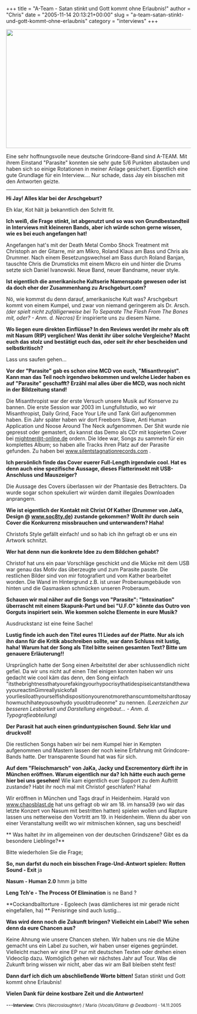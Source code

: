 +++
title = "A-Team - Satan stinkt und Gott kommt ohne Erlaubnis!"
author = "Chris"
date = "2005-11-14 20:13:21+00:00"
slug = "a-team-satan-stinkt-und-gott-kommt-ohne-erlaubnis"
category = "interviews"
+++

<img src="http://necroslaughter.de/wp-content/uploads/2010/10/Ateam-Logo.jpg" alt="" title="Ateam-Logo" width="550" height="323" class="alignnone size-full wp-image-2798" />

Eine sehr hoffnungsvolle neue deutsche Grindcore-Band sind A-TEAM. Mit ihrem Einstand "Parasite" konnten sie sehr gute 5/6 Punkten abstauben und haben sich so einige Rotationen in meiner Anlage gesichert. Eigentlich eine gute Grundlage für ein Interview.... Nur schade, dass Jay ein bisschen mit den Antworten geizte.

---

**Hi Jay! Alles klar bei der Arschgeburt?**

Eh klar, Kot hält ja bekanntlich den Schritt fit.

**Ich weiß, die Frage stinkt, ist abgenutzt und so was von Grundbestandteil in Interviews mit kleineren Bands, aber ich würde schon gerne wissen, wie es bei euch angefangen hat!**

Angefangen hat's mit der Death Metal Combo Shock Treatment mit Christoph an der Gitarre, mir am Mikro, Roland Klaus am Bass und Chris als Drummer. Nach einem Besetzungswechsel am Bass durch Roland Banjan, tauschte Chris die Drumsticks mit einem Mkcro ein und hinter die Drums setzte sich Daniel Ivanowski. Neue Band, neuer Bandname, neuer style.


**Ist eigentlich die amerikanische Kultserie Namenspate gewesen oder ist da doch eher der Zusammenhang zu Arschgeburt.com?**

Nö, wie kommst du denn darauf, amerikanische Kult was? Arschgeburt kommt von einem Kumpel, und zwar von niemand geringerem als Dr. Arsch. _(der spielt nicht zufälligerweise bei To Separate The Flesh From The Bones mit, oder? - Anm. d. Necros)_ Er inspirierte uns zu diesem Name.

**Wo liegen eure direkten Einflüsse? In den Reviews werdet ihr mehr als oft mit Nasum (RIP) verglichen! Was denkt ihr über solche Vergleiche? Macht euch das stolz und bestätigt euch das, oder seit ihr eher bescheiden und selbstkritisch?**

Lass uns saufen gehen…

**Vor der "Parasite" gab es schon eine MCD von euch, "Misanthropist". Kann man das Teil noch irgendwo bekommen und welche Lieder haben es auf "Parasite" geschafft? Erzähl mal alles über die MCD, was noch nicht in der Bildzeitung stand!**

Die Misanthropist war der erste Versuch unsere Musik auf Konserve zu bannen. Die erste Session war 2003 im Lungfullstudio, wo wir Misanthropist, Daily Grind, Face Your Life und Tank Girl aufgenommen haben. Ein Jahr später haben wir dort Freeborn Slave, Anti Human Application und Noose Around The Neck aufgenommen. Der Shit wurde nie gepresst oder gemastert, du kannst das Demo als CDr mit kopierten Cover bei mightner@t-online.de ordern. Die Idee war, Songs zu sammeln für ein komplettes Album; so haben alle Tracks ihren Platz auf der Parasite gefunden. Zu haben bei www.silentstagnationrecords.com .


**Ich persönlich finde das Cover euerer Full-Length irgendwie cool. Hat es denn auch eine spezifische Aussage, dieses Flatterinsekt mit USB-Anschluss und Mauszeiger?**

Die Aussage des Covers überlassen wir der Phantasie des Betrachters. Da wurde sogar schon spekuliert wir würden damit illegales Downloaden anprangern.

**Wie ist eigentlich der Kontakt mit Christ Of Kather (Drummer von JaKa, Design @ www.soc8ty.de) zustande gekommen? Wollt ihr durch sein Cover die Konkurrenz missbrauchen und unterwandern? Haha!**

Christofs Style gefällt einfach! und so hab ich ihn gefragt ob er uns ein Artwork schnitzt.

**Wer hat denn nun die konkrete Idee zu dem Bildchen gehabt?**

Christof hat uns ein paar Vorschläge geschickt und die Mücke mit dem USB war genau das Motiv das überzeugte und zum Parasite passte. Die restlichen Bilder sind von mir fotografiert und vom Kather bearbeitet worden. Die Wand im Hintergrund z.B. ist unser Proberaumgebäude von hinten und die Gasmasken schmücken unseren Proberaum.

**Schauen wir mal näher auf die Songs von "Parasite": "Intoxination" überrascht mit einem Skapunk-Part und bei "U.F.O" könnte das Outro von Gorguts inspiriert sein. Wie kommen solche Elemente in eure Musik?**

Ausdruckstanz ist eine feine Sache!

**Lustig finde ich auch den Titel eures 11 Liedes auf der Platte. Nur als ich ihn dann für die Kritik abschreiben sollte, war dann Schluss mit lustig, haha! Warum hat der Song als Titel bitte seinen gesamten Text? Bitte um genauere Erläuterung!!**

Ursprünglich hatte der Song einen Arbeitstitel der aber schlussendlich nicht gefiel. Da wir uns nicht auf einen Titel einigen konnten haben wir uns gedacht wie cool käm das denn, den Song einfach "itsthebrightnessthatyourefakingyourhypocrisythatidespiseicantstandthewayyoureactinGimreallysickofall yourliesiloathyourselfishdispositionyourenotmorethanscumtomeitshardtosayhowmuchihateyousowhydo youobtrudeonme" zu nennen.
_(Leerzeichen zur besseren Lesbarkeit und Darstellung eingebaut... - Anm. d. Typografieabteilung)_

**Der Parasit hat auch einen grinduntypischen Sound. Sehr klar und druckvoll!**

Die restlichen Songs haben wir bei nem Kumpel hier in Kempten aufgenommen und Mastern lassen der noch keine Erfahrung mit Grindcore-Bands hatte. Der transparente Sound hat was für sich.

**Auf dem "Fleischmarsch" von JaKa, Jacky und Excrementory dürft ihr in München eröffnen. Warum eigentlich nur da? Ich hätte euch auch gerne hier bei uns gesehen!**
Wie kam eigentlich euer Support zu dem Auftritt zustande? Habt ihr noch mal mit Christof geschlafen? Haha!

Wir eröffnen in München und Tags drauf in Heidenheim. Harald von www.chaosblast.de hat uns gefragt ob wir am 18. im hansa39 (wo wir das letzte Konzert von Nasum mit bestritten hatten) spielen wollen und Rapture lassen uns netterweise den Vortritt am 19. in Heidenheim.
Wenn du aber von einer Veranstaltung weißt wo wir mitmischen können, sag uns bescheid!

** Was haltet ihr im allgemeinen von der deutschen Grindszene? Gibt es da besondere Lieblinge?**

Bitte wiederholen Sie die Frage;

**So, nun darfst du noch ein bisschen Frage-Und-Antwort spielen:**
**Rotten Sound - Exit**
ja

**Nasum - Human 2.0**
hmm ja bitte

**Leng Tch'e - The Process Of Elimination** 
is ne Band ?

**Cockandballtorture - Egoleech (was dämlicheres ist mir gerade nicht eingefallen, ha) **
Penisringe sind auch lustig…

**Was wird denn noch die Zukunft bringen? Vielleicht ein Label? Wie sehen denn da eure Chancen aus?**

Keine Ahnung wie unsere Chancen stehen. Wir haben uns nie die Mühe gemacht uns ein Label zu suchen, wir haben unser eigenes gegründet. Vielleicht machen wir eine EP nur mit deutschen Texten oder drehen einen Videoclip dazu. Womöglich gehen wir nächstes Jahr auf Tour. Was die Zukunft bring wissen wir nicht, aber das wir am Ball bleiben steht fest!

**Dann darf ich dich um abschließende Worte bitten!**
Satan stinkt und Gott kommt ohne Erlaubnis!

**Vielen Dank für deine kostbare Zeit und die Antworten!**

---<small>**Interview:** Chris (_Necroslaughter_) / Mario (_Vocals/Gitarre @ Deadborn_) &middot; 14.11.2005
</small>
